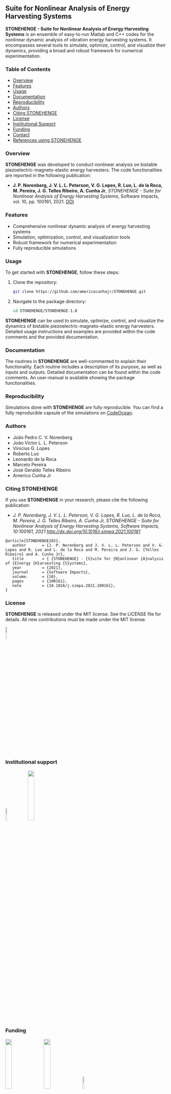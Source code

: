 ## Suite for Nonlinear Analysis of Energy Harvesting Systems

**STONEHENGE - Suite for Nonlinear Analysis of Energy Harvesting Systems** is an ensemble of easy-to-run Matlab and C++ codes for the nonlinear dynamic analysis of vibration energy harvesting systems. It encompasses several tools to simulate, optimize, control, and visualize their dynamics, providing a broad and robust framework for numerical experimentation.

### Table of Contents
- [Overview](#overview)
- [Features](#features)
- [Usage](#usage)
- [Documentation](#documentation)
- [Reproducibility](#reproducibility)
- [Authors](#authors)
- [Citing STONEHENGE](#citing-stonehenge)
- [License](#license)
- [Institutional Support](#institutional-support)
- [Funding](#funding)
- [Contact](#contact)
- [References using STONEHENGE](#references-using-stonehenge)

### Overview
**STONEHENGE** was developed to conduct nonlinear analysis on bistable piezoelectric-magneto-elastic energy harvesters. The code functionalities are reported in the following publication:
- **J. P. Norenberg, J. V. L. L. Peterson, V. G. Lopes, R. Luo, L. de la Roca, M. Pereira, J. G. Telles Ribeiro, A. Cunha Jr**, *STONEHENGE - Suite for Nonlinear Analysis of Energy Harvesting Systems*, Software Impacts, vol. 10, pp. 100161, 2021. <a href="http://dx.doi.org/10.1016/j.simpa.2021.100161" target="_blank">DOI</a>

### Features
- Comprehensive nonlinear dynamic analysis of energy harvesting systems
- Simulation, optimization, control, and visualization tools
- Robust framework for numerical experimentation
- Fully reproducible simulations

### Usage
To get started with **STONEHENGE**, follow these steps:
1. Clone the repository:
   ```bash
   git clone https://github.com/americocunhajr/STONEHENGE.git
   ```
2. Navigate to the package directory:
   ```bash
   cd STONEHENGE/STONEHENGE-1.0
   ```

**STONEHENGE** can be used to simulate, optimize, control, and visualize the dynamics of bistable piezoelectric-magneto-elastic energy harvesters. Detailed usage instructions and examples are provided within the code comments and the provided documentation.

### Documentation
The routines in **STONEHENGE** are well-commented to explain their functionality. Each routine includes a description of its purpose, as well as inputs and outputs. Detailed documentation can be found within the code comments. An user-manual is available showing the package functionalities.

### Reproducibility
Simulations done with **STONEHENGE** are fully reproducible. You can find a fully reproducible capsule of the simulations on <a href="https://codeocean.com/capsule/4891890/tree/v1" target="_blank">CodeOcean</a>.

### Authors
- João Pedro C. V. Norenberg
- João Victor L. L. Peterson
- Vinicius G. Lopes
- Roberto Luo
- Leonardo de la Roca
- Marcelo Pereira
- José Geraldo Telles Ribeiro
- Americo Cunha Jr

### Citing STONEHENGE
If you use **STONEHENGE** in your research, please cite the following publication:
- *J. P. Norenberg, J. V. L. L. Peterson, V. G. Lopes, R. Luo, L. de la Roca, M. Pereira, J. G. Telles Ribeiro, A. Cunha Jr, STONEHENGE - Suite for Nonlinear Analysis of Energy Harvesting Systems, Software Impacts, 10:100161, 2021 http://dx.doi.org/10.1016/j.simpa.2021.100161*

```
@article{STONEHENGE2021,
   author       = {J. P. Norenberg and J. V. L. L. Peterson and V. G. Lopes and R. Luo and L. de la Roca and M. Pereira and J. G. {Telles Ribeiro} and A. Cunha Jr},
   title        = { {STONEHENGE} - {S}uite for {N}onlinear {A}nalysis of {E}nergy {H}arvesting {S}ystems},
   year         = {2021},
   journal      = {Software Impacts},
   volume.      = {10},
   pages        = {100161},
   note         = {10.1016/j.simpa.2021.100161},
}
```

### License

**STONEHENGE** is released under the MIT license. See the LICENSE file for details. All new contributions must be made under the MIT license.

<img src="logo/mit_license_red.png" width="10%"> 

### Institutional support

<img src="logo/logo_uerj_color.jpeg" width="10%"> &nbsp; &nbsp; <img src="logo/logo_unesp_color.png" width="20%">

### Funding

<img src="logo/faperj.jpg" width="20%"> &nbsp; &nbsp; <img src="logo/cnpq.png" width="20%"> &nbsp; &nbsp; <img src="logo/capes.png" width="10%">

### Contact
For any questions or further information, please contact the authors at:

- João Pedro C. V. Norenberg: jpcvalese@gmail.com
- Americo Cunha Jr: americo.cunha@uerj.br

### References using STONEHENGE
The following references used **STONEHENGE** to obtain their results. If you want to see your publication listed here, please contact us.

- **J. P. Norenberg, and A. Cunha Jr**, *Vibration mitigation and energy harvesting with bistable resonators in metamaterial beams*, In: 27th International Congress on Mechanical Engineering (COBEM 2023), Florianópolis. Proceedings of COBEM 2023, 2023.

- **J. P. Norenberg, R. Luo, V. G. Lopes, J. V. L. L. Peterson, and A. Cunha**, *Nonlinear dynamics of asymmetric bistable energy harvesters*, International Journal of Mechanical Sciences, vol. 257, pp. 108542, 2023.

- **J. P. Norenberg, A. Cunha Jr, P. Wolszczak, and G. Litak**, *Piezomagnetic vibration energy harvester with an amplifier*, Theoretical & Applied Mechanics Letters, vol. 13, pp. 100478, 2023.

- **J. P. Norenberg, A. Cunha, S. da Silva, and P. S. Varoto**, *Probabilistic maps on bistable vibration energy harvesters*, Nonlinear Dynamics, vol. 111, pp. 20821-20840, 2023.

- **J. G. Telles Ribeiro, M. Pereira, A. Cunha Jr, and L. Lovisolo**, *Controlling chaos for energy harvesting via digital extended time-delay feedback*, European Physical Journal-Special Topics, vol. 231, pp. 1485-1490, 2022.

- **J. C. C. Basilio, T. R. Oliveira, J. G. Telles Ribeiro, and A. Cunha**, *Evaluation of Fractional-Order Sliding Mode Control Applied to an Energy Harvesting System*, In: 2022 16th International Workshop on Variable Structure Systems (VSS), Rio de Janeiro. 2022 16th International Workshop on Variable Structure Systems (VSS), 2022. pp. 243.

- **R. Luo, J. P. Norenberg, and A. Cunha Jr**, *Análise numérica num dispositivo coletor de energia assimétrico não linear*, In: Congresso Nacional de Estudantes de Engenharia Mecânica (CREEM 2022), Santa Maria. Anais do CREEM 2022, 2022.

- **A. Cunha, G. Litak, and P. Wolszczak**, *Effect of stochastic excitation on sub-harmonic solutions in a bistable energy harvester*, In: International Conference of Numerical Analysis and Applied Mathematics (ICNAAM 2020), 2022, Rhodes, 2020. vol. 2425. pp. 410003.

- **J. P. Norenberg, A. Cunha Jr, S. da Silva, and P. S. Varoto**, *Global sensitivity analysis of asymmetric energy harvesters*, Nonlinear Dynamics, vol. 109, pp. 443-458, 2022.

- **Canisso Valese Norenberg, João Pedro; Luo Yuan Cai, Roberto; Cunha Jr, Americo; da Silva, Samuel; Varoto, Paulo**, *Remarks on the dynamic behavior of an asymmetric bistable energy harvester*, In: 26th International Congress of Mechanical Engineering, 2021, Florianópolis. Proceedings of the 26th International Congress of Mechanical Engineering, 2021.

- **A. Cunha Jr**, *Enhancing the performance of a bistable energy harvesting device via the cross-entropy method*, Nonlinear Dynamics (Dordrecht. Online), vol. 103, pp. 137-155, 2021.

- **J. P. Norenberg, J. V. L. L. Peterson, V. G. Lopes, R. Luo, L. de la Roca, M. Pereira, J. G. Telles Ribeiro, and A. Cunha Jr**, *STONEHENGE - Suite for Nonlinear Analysis of Energy Harvesting Systems*, Software Impacts, vol. 10, pp. 100161, 2021.

- **V. G. Lopes, J. V. L. L. Peterson, and A. Cunha Jr**, *The nonlinear dynamics of a bistable energy harvesting system with colored noise disturbances*, Journal of Computational Interdisciplinary Sciences, vol. 10, pp. 125, 2019.

- **V. Lopes, J. V. L. L. Peterson, and A. Cunha Jr**, *Nonlinear characterization of a bistable energy harvester dynamical system*, Topics in Nonlinear Mechanics and Physics: Selected Papers from CSNDD 2018, Editor: M. Belhaq, Springer Singapore, pp. 71-88, 2019.

- **L. de la Roca, J. Peterson, M. Pereira, and A. Cunha Jr**, *Control of chaos via OGY method on a bistable energy harvester*, In: 25th ABCM International Congress of Mechanical Engineering (COBEM 2019), Uberlândia, Brazil, 2019.

- **V. Lopes, J. V. L. L. Peterson, and A. Cunha Jr**, *On the nonlinear dynamics of a bi-stable piezoelectric energy harvesting device*, In: 24th ABCM International Congress of Mechanical Engineering (COBEM 2017), Curitiba, Brazil, 2017.

- **V. Lopes, J. V. L. L. Peterson, and A. Cunha Jr**, *Numerical study of parameters influence over the dynamics of a piezo-magneto-elastic energy harvesting device*, In: XXXVII Congresso Nacional de Matemática Aplicada e Computacional (CNMAC 2017), São José dos Campos, Brazil, 2017.

- **J. V. L. L. Peterson, V. Lopes, and A. Cunha Jr**, *Maximization of the electrical power generated by a piezo-magneto-elastic energy harvesting device*, In: XXXVI Congresso Nacional de Matemática Aplicada e Computacional (CNMAC 2016), Gramado, Brazil, 2016.
